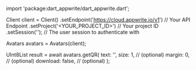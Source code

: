 import 'package:dart_appwrite/dart_appwrite.dart';

Client client = Client()
    .setEndpoint('https://cloud.appwrite.io/v1') // Your API Endpoint
    .setProject('<YOUR_PROJECT_ID>') // Your project ID
    .setSession(''); // The user session to authenticate with

Avatars avatars = Avatars(client);

UInt8List result = await avatars.getQR(
    text: '<TEXT>',
    size: 1, // (optional)
    margin: 0, // (optional)
    download: false, // (optional)
);
